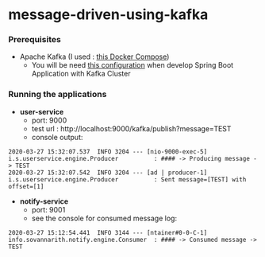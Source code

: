 # message-driven-using-kafka

### Prerequisites
- Apache Kafka (I used : [this Docker Compose](https://github.com/bitnami/bitnami-docker-kafka))
  - You will be need [this configuration](https://github.com/bitnami/bitnami-docker-kafka#accessing-kafka-with-internal-and-external-clients) when develop Spring Boot Application with Kafka Cluster

### Running the applications

- **user-service**
  - port: 9000
  - test url : http://localhost:9000/kafka/publish?message=TEST
  - console output: 
```
2020-03-27 15:32:07.537  INFO 3204 --- [nio-9000-exec-5] i.s.userservice.engine.Producer          : #### -> Producing message -> TEST
2020-03-27 15:32:07.542  INFO 3204 --- [ad | producer-1] i.s.userservice.engine.Producer          : Sent message=[TEST] with offset=[1]
```


- **notify-service**
  - port: 9001
  - see the console for consumed message log:
```
2020-03-27 15:12:54.441  INFO 3144 --- [ntainer#0-0-C-1] info.sovannarith.notify.engine.Consumer  : #### -> Consumed message -> TEST
```
